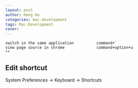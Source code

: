 ```yaml
---
layout: post
author: Hang Hu
categories: mac-development
tags: Mac-Development 
cover: 
---
```


```
switch in the same application			command+`
view page source in chrome              command+option+u
**
```

## Edit shortcut

System Preferences -> Keyboard -> Shortcuts
